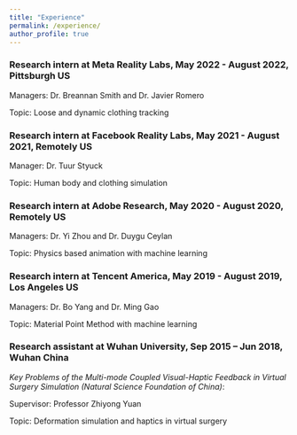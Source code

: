 ```yaml
---
title: "Experience"
permalink: /experience/
author_profile: true
---
```

### Research intern at Meta Reality Labs, May 2022 - August 2022, Pittsburgh US
Managers: Dr. Breannan Smith and Dr. Javier Romero 

Topic: Loose and dynamic clothing tracking

### Research intern at Facebook Reality Labs, May 2021 - August 2021, Remotely US
Manager: Dr. Tuur Styuck

Topic: Human body and clothing simulation

### Research intern at Adobe Research, May 2020 - August 2020, Remotely US
Managers: Dr. Yi Zhou and Dr. Duygu Ceylan

Topic: Physics based animation with machine learning


### Research intern at Tencent America, May 2019 - August 2019, Los Angeles US
Managers: Dr. Bo Yang and Dr. Ming Gao

Topic: Material Point Method with machine learning

### Research assistant at Wuhan University, Sep 2015 – Jun 2018, Wuhan China
*Key Problems of the Multi-mode Coupled Visual-Haptic Feedback in Virtual Surgery Simulation (Natural Science Foundation of China)*: 

Supervisor: Professor Zhiyong Yuan

Topic: Deformation simulation and haptics in virtual surgery
